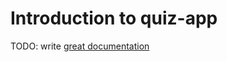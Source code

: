 # Introduction to quiz-app

TODO: write [great documentation](http://jacobian.org/writing/what-to-write/)

